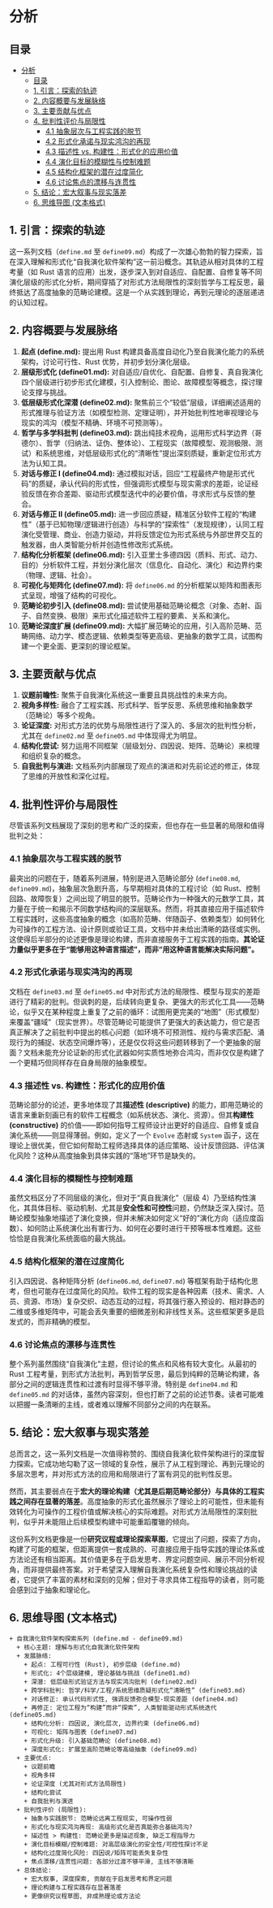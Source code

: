 # 分析

## 目录

- [分析](#分析)
  - [目录](#目录)
  - [1. 引言：探索的轨迹](#1-引言探索的轨迹)
  - [2. 内容概要与发展脉络](#2-内容概要与发展脉络)
  - [3. 主要贡献与优点](#3-主要贡献与优点)
  - [4. 批判性评价与局限性](#4-批判性评价与局限性)
    - [4.1 抽象层次与工程实践的脱节](#41-抽象层次与工程实践的脱节)
    - [4.2 形式化承诺与现实鸿沟的再现](#42-形式化承诺与现实鸿沟的再现)
    - [4.3 描述性 vs. 构建性：形式化的应用价值](#43-描述性-vs-构建性形式化的应用价值)
    - [4.4 演化目标的模糊性与控制难题](#44-演化目标的模糊性与控制难题)
    - [4.5 结构化框架的潜在过度简化](#45-结构化框架的潜在过度简化)
    - [4.6 讨论焦点的漂移与连贯性](#46-讨论焦点的漂移与连贯性)
  - [5. 结论：宏大叙事与现实落差](#5-结论宏大叙事与现实落差)
  - [6. 思维导图 (文本格式)](#6-思维导图-文本格式)

## 1. 引言：探索的轨迹

这一系列文档（`define.md` 至 `define09.md`）构成了一次雄心勃勃的智力探索，旨在深入理解和形式化“自我演化软件架构”这一前沿概念。其轨迹从相对具体的工程考量（如 Rust 语言的应用）出发，逐步深入到对自适应、自配置、自修复等不同演化层级的形式化分析，期间穿插了对形式方法局限性的深刻哲学与工程反思，最终抵达了高度抽象的范畴论建模。这是一个从实践到理论，再到元理论的逐层递进的认知过程。

## 2. 内容概要与发展脉络

1. **起点 (define.md):** 提出用 Rust 构建具备高度自动化乃至自我演化能力的系统架构，讨论可行性、Rust 优势，并初步划分演化层级。
2. **层级形式化 (define01.md):** 对自适应/自优化、自配置、自修复、真自我演化四个层级进行初步形式化建模，引入控制论、图论、故障模型等概念，探讨理论支撑与挑战。
3. **低层级形式化深潜 (define02.md):** 聚焦前三个“较低”层级，详细阐述适用的形式推理与验证方法（如模型检测、定理证明），并开始批判性地审视理论与现实的鸿沟（模型不精确、环境不可预测等）。
4. **哲学与多学科批判 (define03.md):** 跳出纯技术视角，运用形式科学边界（哥德尔）、哲学（归纳法、证伪、整体论）、工程现实（故障模型、观测极限、测试）和系统思维，对低层级形式化的“清晰性”提出深刻质疑，重新定位形式方法为认知工具。
5. **对话与修正 I (define04.md):** 通过模拟对话，回应“工程最终产物是形式代码”的质疑，承认代码的形式性，但强调形式模型与现实需求的差距，论证经验反馈在弥合差距、驱动形式模型迭代中的必要价值，寻求形式与反馈的整合。
6. **对话与修正 II (define05.md):** 进一步回应质疑，精准区分软件工程的“构建性”（基于已知物理/逻辑进行创造）与科学的“探索性”（发现规律），认同工程演化受管理、商业、创造力驱动，并将反馈定位为形式系统与外部世界交互的触发器，由人类智能分析并创造性修改形式系统。
7. **结构化分析框架 (define06.md):** 引入亚里士多德四因（质料、形式、动力、目的）分析软件工程，并划分演化层次（信息化、自动化、演化）和边界约束（物理、逻辑、社会）。
8. **可视化与矩阵化 (define07.md):** 将 `define06.md` 的分析框架以矩阵和图表形式呈现，增强了结构的可视化。
9. **范畴论初步引入 (define08.md):** 尝试使用基础范畴论概念（对象、态射、函子、自然变换、极限）来形式化描述软件工程的要素、关系和演化。
10. **范畴论深度扩展 (define09.md):** 大幅扩展范畴论的应用，引入高阶范畴、范畴网络、动力学、模态逻辑、依赖类型等更高级、更抽象的数学工具，试图构建一个更全面、更深刻的理论框架。

## 3. 主要贡献与优点

1. **议题前瞻性:** 聚焦于自我演化系统这一重要且具挑战性的未来方向。
2. **视角多样性:** 融合了工程实践、形式科学、哲学反思、系统思维和抽象数学（范畴论）等多个视角。
3. **论证深度:** 对形式方法的优势与局限性进行了深入的、多层次的批判性分析，尤其在 `define02.md` 至 `define05.md` 中体现得尤为明显。
4. **结构化尝试:** 努力运用不同框架（层级划分、四因说、矩阵、范畴论）来梳理和组织复杂的概念。
5. **自我批判与演进:** 文档系列内部展现了观点的演进和对先前论述的修正，体现了思维的开放性和深化过程。

## 4. 批判性评价与局限性

尽管该系列文档展现了深刻的思考和广泛的探索，但也存在一些显著的局限和值得批判之处：

### 4.1 抽象层次与工程实践的脱节

最突出的问题在于，随着系列进展，特别是进入范畴论部分 (`define08.md`, `define09.md`)，抽象层次急剧升高，与早期相对具体的工程讨论（如 Rust、控制回路、故障恢复）之间出现了明显的脱节。范畴论作为一种强大的元数学工具，其力量在于统一和揭示不同数学结构间的深层联系。然而，将其直接应用于描述软件工程实践时，这些高度抽象的概念（如高阶范畴、伴随函子、依赖类型）如何转化为可操作的工程方法、设计原则或验证工具，文档中并未给出清晰的路径或实例。这使得后半部分的论述更像是理论构建，而非直接服务于工程实践的指南。**其论证力量似乎更多在于“能够用这种语言描述”，而非“用这种语言能解决实际问题”。**

### 4.2 形式化承诺与现实鸿沟的再现

文档在 `define03.md` 至 `define05.md` 中对形式方法的局限性、模型与现实的差距进行了精彩的批判。但讽刺的是，后续转向更复杂、更强大的形式化工具——范畴论，似乎又在某种程度上重复了之前的循环：试图用更完美的“地图”（形式模型）来覆盖“疆域”（现实世界）。尽管范畴论可能提供了更强大的表达能力，但它是否真正解决了之前批判中提出的核心问题（如环境不可预测性、规约与需求匹配、涌现行为的捕捉、状态空间爆炸等），还是仅仅将这些问题转移到了一个更抽象的层面？文档未能充分论证新的形式化武器如何实质性地弥合鸿沟，而非仅仅是构建了一个更精巧但同样存在自身局限的抽象模型。

### 4.3 描述性 vs. 构建性：形式化的应用价值

范畴论部分的论述，更多地体现了其**描述性 (descriptive)** 的能力，即用范畴论的语言来重新刻画已有的软件工程概念（如系统状态、演化、资源）。但其**构建性 (constructive)** 的价值——即如何指导工程师设计出更好的自适应、自修复或自演化系统——则显得薄弱。例如，定义了一个 `Evolve` 态射或 `System` 函子，这在理论上很优美，但它如何帮助工程师选择具体的适应策略、设计反馈回路、评估演化风险？这种从高度抽象到具体实践的“落地”环节是缺失的。

### 4.4 演化目标的模糊性与控制难题

虽然文档区分了不同层级的演化，但对于“真自我演化”（层级 4）乃至结构性演化，其具体目标、驱动机制、尤其是**安全性和可控性**问题，仍然缺乏深入探讨。范畴论模型抽象地描述了演化变换，但并未解决如何定义“好的”演化方向（适应度函数）、如何防止系统演化出有害行为、如何在必要时进行干预等根本性难题。这些恰恰是自我演化系统面临的最大挑战。

### 4.5 结构化框架的潜在过度简化

引入四因说、各种矩阵分析 (`define06.md`, `define07.md`) 等框架有助于结构化思考，但也可能存在过度简化的风险。软件工程的现实是各种因素（技术、需求、人员、资源、市场）复杂交织、动态互动的过程，将其强行塞入预设的、相对静态的二维或多维矩阵中，可能会丢失重要的细微差别和非线性关系。这些框架更多是启发式的，而非精确的模型。

### 4.6 讨论焦点的漂移与连贯性

整个系列虽然围绕“自我演化”主题，但讨论的焦点和风格有较大变化。从最初的 Rust 工程考量，到形式方法批判，再到哲学反思，最后到纯粹的范畴论构建，各部分之间的逻辑连贯性和过渡有时显得不够平滑。特别是 `define04.md` 和 `define05.md` 的对话体，虽然内容深刻，但也打断了之前的论述节奏。读者可能难以把握一条清晰的主线，或者难以理解不同部分之间的内在联系。

## 5. 结论：宏大叙事与现实落差

总而言之，这一系列文档是一次值得称赞的、围绕自我演化软件架构进行的深度智力探索。它成功地勾勒了这一领域的复杂性，展示了从工程到理论、再到元理论的多层次思考，并对形式方法的应用和局限进行了富有洞见的批判性反思。

然而，其主要弱点在于**宏大的理论构建（尤其是后期范畴论部分）与具体的工程实践之间存在显著的落差**。高度抽象的形式化虽然展示了理论上的可能性，但未能有效转化为可操作的工程价值或解决核心的实际难题。对形式方法局限性的深刻批判，似乎并未能阻止后续模型构建中可能重蹈覆辙的倾向。

这份系列文档更像是一份**研究议程或理论探索草图**，它提出了问题，探索了方向，构建了可能的框架，但距离提供一套成熟的、可直接应用于指导实践的理论体系或方法论还有相当距离。其价值更多在于启发思考、界定问题空间、展示不同分析视角，而非提供最终答案。对于希望深入理解自我演化系统复杂性和理论挑战的读者，它提供了丰富的素材和深刻的见解；但对于寻求具体工程指导的读者，则可能会感到过于抽象和理论化。

## 6. 思维导图 (文本格式)

```text
+ 自我演化软件架构探索系列 (define.md - define09.md)
  + 核心主题: 理解与形式化自我演化软件架构
  + 发展脉络:
    + 起点: 工程可行性 (Rust), 初步层级 (define.md)
    + 形式化: 4个层级建模, 理论基础与挑战 (define01.md)
    + 深潜: 低层级形式验证方法与现实鸿沟批判 (define02.md)
    + 跨学科批判: 哲学/科学/工程/系统思维质疑形式化“清晰性” (define03.md)
    + 对话修正: 承认代码形式性, 强调反馈弥合模型-现实差距 (define04.md)
    + 再修正: 定位工程为“构建”而非“探索”, 人类智能驱动形式系统迭代 (define05.md)
    + 结构化分析: 四因说, 演化层次, 边界约束 (define06.md)
    + 可视化: 矩阵与图表 (define07.md)
    + 形式化升级: 引入基础范畴论 (define08.md)
    + 深度形式化: 扩展至高阶范畴论等高级抽象 (define09.md)
  + 主要优点:
    + 议题前瞻
    + 视角多样
    + 论证深度 (尤其对形式方法局限性)
    + 结构化尝试
    + 自我批判与演进
  + 批判性评价 (局限性):
    + 抽象与实践脱节: 范畴论远离工程现实, 可操作性弱
    + 形式化与现实鸿沟再现: 高级形式化是否真能弥合基础鸿沟?
    + 描述性 > 构建性: 范畴论更多是描述现象, 缺乏工程指导力
    + 演化目标模糊/控制难题: 对高层级演化的安全性/可控性探讨不足
    + 结构化过度简化风险: 四因说/矩阵可能丢失复杂性
    + 焦点漂移/连贯性问题: 各部分过渡不够平滑, 主线不够清晰
  + 总体结论:
    + 宏大叙事, 深度探索, 贡献在于启发思考和界定问题
    + 理论构建与工程实践存在显著落差
    + 更像研究议程草图, 非成熟理论或方法论

